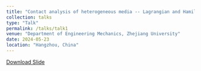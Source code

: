 ```yaml
---
title: "Contact analysis of heterogeneous media -- Lagrangian and Hamiltonian formulation (I)"
collection: talks
type: "Talk"
permalink: /talks/talk1
venue: "Department of Engineering Mechanics, Zhejiang University"
date: 2024-05-23
location: "Hangzhou, China"
---
```

[Download Slide](http://chainjackson.github.io/Chain.github.io/files/slide1.pdf)
